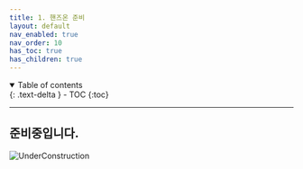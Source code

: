 ```yaml
---
title: 1. 핸즈온 준비
layout: default
nav_enabled: true
nav_order: 10
has_toc: true
has_children: true
---
```


<details open markdown="block">
  <summary>
    Table of contents
  </summary>
  {: .text-delta }
- TOC
{:toc}
</details>

---

## 준비중입니다.

![UnderConstruction](/copilot/assets/UC.jpg)
